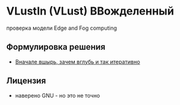 # VLustIn (VLust) ВВожделенный

проверка модели Edge and Fog computing

## Формулировка решения

* [Вначале вшырь, зачем вглубь и так итеративно](./docs/arc42/)

## Лицензия

* наверено GNU - но это не точно
